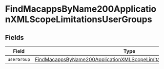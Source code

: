 # FindMacappsByName200ApplicationXMLScopeLimitationsUserGroups


## Fields

| Field                                                                                                                                                                     | Type                                                                                                                                                                      | Required                                                                                                                                                                  | Description                                                                                                                                                               |
| ------------------------------------------------------------------------------------------------------------------------------------------------------------------------- | ------------------------------------------------------------------------------------------------------------------------------------------------------------------------- | ------------------------------------------------------------------------------------------------------------------------------------------------------------------------- | ------------------------------------------------------------------------------------------------------------------------------------------------------------------------- |
| `userGroup`                                                                                                                                                               | [FindMacappsByName200ApplicationXMLScopeLimitationsUserGroupsUserGroup](../../models/operations/findmacappsbyname200applicationxmlscopelimitationsusergroupsusergroup.md) | :heavy_minus_sign:                                                                                                                                                        | N/A                                                                                                                                                                       |